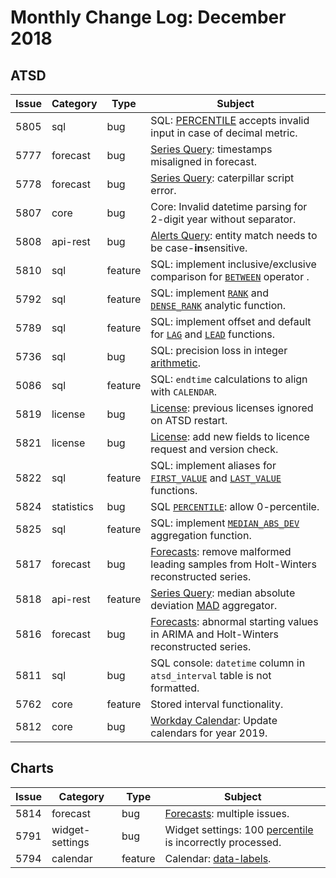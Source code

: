 # Monthly Change Log: December 2018

## ATSD

| Issue| Category    | Type    | Subject              |
|------|-------------|---------|----------------------|
|5805|sql|bug|SQL: [PERCENTILE](../../sql/README.md#percentile) accepts invalid input in case of decimal metric.
|5777|forecast|bug|[Series Query](../../api/data/series/query.md): timestamps misaligned in forecast.
|5778|forecast|bug|[Series Query](../../api/data/series/query.md): caterpillar script error.
|5807|core|bug|Core: Invalid datetime parsing for 2-digit year without separator.
|5808|api-rest|bug|[Alerts Query](../../api/data/alerts/query.md): entity match needs to be case-**in**sensitive.
|5810|sql|feature|SQL: implement inclusive/exclusive comparison for [`BETWEEN`](../../sql/README.md#between-expression) operator .
|5792|sql|feature|SQL: implement [`RANK`](../../sql/README.md#partition-ordering) and [`DENSE_RANK`](../../sql/README.md#partition-ordering) analytic function.
|5789|sql|feature|SQL: implement offset and default for [`LAG`](../../sql/README.md#lag) and [`LEAD`](../../sql/README.md#lead) functions.
|5736|sql|bug|SQL: precision loss in integer [arithmetic](../../sql/README.md#arithmetic-operators).
|5086|sql|feature|SQL: `endtime` calculations to align with `CALENDAR`.
|5819|license|bug|[License](../../licensing.md): previous licenses ignored on ATSD restart.
|5821|license|bug|[License](../../licensing.md): add new fields to licence request and version check.
|5822|sql|feature|SQL: implement aliases for [`FIRST_VALUE`](../../sql/README.md#first_value) and [`LAST_VALUE`](../../sql/README.md#last_value) functions.
|5824|statistics|bug|SQL [`PERCENTILE`](../../sql/README.md#percentile): allow 0-percentile.
|5825|sql|feature|SQL: implement [`MEDIAN_ABS_DEV`](../../sql/README.md#median_abs_dev) aggregation function.
|5817|forecast|bug|[Forecasts](../../forecasting/README.md): remove malformed leading samples from Holt-Winters reconstructed series.
|5818|api-rest|feature|[Series Query](../../api/data/series/query.md): median absolute deviation [MAD](../../api/data/aggregation.md) aggregator.
|5816|forecast|bug|[Forecasts](../../forecasting/README.md): abnormal starting values in ARIMA and Holt-Winters reconstructed series.
|5811|sql|bug|SQL console: `datetime` column in `atsd_interval` table is not formatted.
|5762|core|feature|Stored interval functionality.
|5812|core|bug|[Workday Calendar](../../rule-engine/workday-calendar.md): Update calendars for year 2019.


## Charts

**Issue**| **Category**    | **Type**    | **Subject**
-----|-------------|---------|----------------------
|5814|forecast|bug|[Forecasts](https://axibase.com/docs/charts/widgets/shared/#forecast-name): multiple issues.
|5791|widget-settings|bug|Widget settings: 100 [percentile](https://axibase.com/docs/charts/syntax/value-functions.html#statistical-functions) is incorrectly processed.
|5794|calendar|feature|Calendar: [data-labels](https://axibase.com/docs/charts/widgets/calendar-chart/#data-labels).